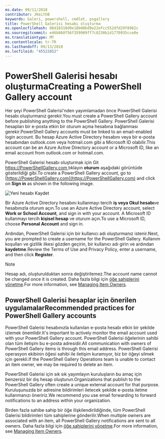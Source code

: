```yaml
---
ms.date: 09/11/2018
contributor: JKeithB
keywords: Galeri, powershell, cmdlet, psgallery
title: PowerShell Galerisi hesabı oluşturma
ms.openlocfilehash: 08d18310d9e18b00bd9e22efcc552dfd29f8982c
ms.sourcegitcommit: e46b868f56f359909ff7c8230b1d1770935cce0e
ms.translationtype: MT
ms.contentlocale: tr-TR
ms.lasthandoff: 09/13/2018
ms.locfileid: "45522852"
---
```

# <a name="creating-a-powershell-gallery-account"></a><span data-ttu-id="690c7-103">PowerShell Galerisi hesabı oluşturma</span><span class="sxs-lookup"><span data-stu-id="690c7-103">Creating a PowerShell Gallery account</span></span>

<span data-ttu-id="690c7-104">Her şeyi PowerShell Galerisi'nden yayımlamadan önce PowerShell Galerisi hesabı oluşturmanız gerekir.</span><span class="sxs-lookup"><span data-stu-id="690c7-104">You must create a PowerShell Gallery account before publishing anything to the PowerShell Gallery.</span></span>
<span data-ttu-id="690c7-105">PowerShell Galerisi hesapları bir e-posta etkin bir oturum açma hesabına bağlanması gerekir.</span><span class="sxs-lookup"><span data-stu-id="690c7-105">PowerShell Gallery accounts must be linked to an email-enabled login account.</span></span> <span data-ttu-id="690c7-106">Bu hesap Azure Active Directory hesabını veya bir e-posta hesabından outlook.com veya hotmail.com gibi a Microsoft ID olabilir.</span><span class="sxs-lookup"><span data-stu-id="690c7-106">This account can be an Azure Active Directory account or a Microsoft ID, like an email account from outlook.com or hotmail.com.</span></span>

<span data-ttu-id="690c7-107">PowerShell Galerisi hesabı oluşturmak için Git [ https://PowerShellGallery.com ](https://PowerShellGallery.com) tıklayın **oturum** aşağıdaki görüntüde gösterildiği gibi.</span><span class="sxs-lookup"><span data-stu-id="690c7-107">To create a PowerShell Gallery account, go to [https://PowerShellGallery.com](https://PowerShellGallery.com) and click on **Sign in** as shown in the following image.</span></span>

![Yeni hesabı Kaydet](../../Images/CreateAccount-Register.png)

<span data-ttu-id="690c7-109">Bir Azure Active Directory hesabını kullanmayı tercih **iş veya Okul hesabı**ve hesabınızla oturum açın.</span><span class="sxs-lookup"><span data-stu-id="690c7-109">To use an Azure Active Directory account, select **Work or School Account**, and sign in with your account.</span></span> <span data-ttu-id="690c7-110">A Microsoft ID kullanmayı tercih **kişisel hesap** ve oturum açın.</span><span class="sxs-lookup"><span data-stu-id="690c7-110">To use a Microsoft ID, choose **Personal Account** and sign in.</span></span>

<span data-ttu-id="690c7-111">Ardından, PowerShell Galerisi için bir kullanıcı adı oluşturmanız istenir.</span><span class="sxs-lookup"><span data-stu-id="690c7-111">Next, you are prompted to create a username for the PowerShell Gallery.</span></span> <span data-ttu-id="690c7-112">Kullanım koşulları ve gizlilik ilkesi gözden geçirin, bir kullanıcı adı girin ve ardından **kaydetme**.</span><span class="sxs-lookup"><span data-stu-id="690c7-112">Review the Terms of Use and Privacy Policy, enter a username, and then click **Register**.</span></span>

> [!NOTE]
> <span data-ttu-id="690c7-113">Hesap adı, oluşturulduktan sonra değiştirilemez.</span><span class="sxs-lookup"><span data-stu-id="690c7-113">The account name cannot be changed once it is created.</span></span> <span data-ttu-id="690c7-114">Daha fazla bilgi için [öğe sahiplerini yönetme](managing-item-owners.md).</span><span class="sxs-lookup"><span data-stu-id="690c7-114">For more information, see [Managing Item Owners](managing-item-owners.md).</span></span>

## <a name="recommended-practices-for-powershell-gallery-accounts"></a><span data-ttu-id="690c7-115">PowerShell Galerisi hesaplar için önerilen uygulamalar</span><span class="sxs-lookup"><span data-stu-id="690c7-115">Recommended practices for PowerShell Gallery accounts</span></span>

<span data-ttu-id="690c7-116">PowerShell Galerisi hesabınızla kullanılan e-posta hesabı etkin bir şekilde izlemek önemlidir.</span><span class="sxs-lookup"><span data-stu-id="690c7-116">It's important to actively monitor the email account used with your PowerShell Gallery account.</span></span> <span data-ttu-id="690c7-117">PowerShell Galerisi öğelerinin sahibi olan tüm iletişim bu e-posta adresidir.</span><span class="sxs-lookup"><span data-stu-id="690c7-117">All communication with owners of PowerShell Gallery items is through this email address.</span></span> <span data-ttu-id="690c7-118">PowerShell Galerisi operasyon ekibinin öğesi sahibi ile iletişim kuramıyor, biz bir öğeyi silmek için gerekli.</span><span class="sxs-lookup"><span data-stu-id="690c7-118">If the PowerShell Gallery Operations team is unable to contact an item owner, we may be required to delete an item.</span></span>

<span data-ttu-id="690c7-119">PowerShell Galerisi için sık sık yayımlayın kuruluşların bu amaç için benzersiz bir dış hesap oluşturun.</span><span class="sxs-lookup"><span data-stu-id="690c7-119">Organizations that publish to the PowerShell Gallery often create a unique external account for that purpose.</span></span> <span data-ttu-id="690c7-120">Kuruluşunuzda bir adresine bildirimleri iletecek şekilde e-posta iletme kullanmanızı öneririz.</span><span class="sxs-lookup"><span data-stu-id="690c7-120">We recommend you use email forwarding to forward notifications to an address within your organization.</span></span>

<span data-ttu-id="690c7-121">Birden fazla sahibe sahip bir öğe ilişkilendirildiğinde, tüm PowerShell Galerisi bildirimleri tüm sahiplerine gönderilir.</span><span class="sxs-lookup"><span data-stu-id="690c7-121">When multiple owners are associated with an item, all PowerShell Gallery notifications are sent to all owners.</span></span> <span data-ttu-id="690c7-122">Daha fazla bilgi için [öğe sahiplerini yönetme](managing-item-owners.md).</span><span class="sxs-lookup"><span data-stu-id="690c7-122">For more information, see [Managing Item Owners](managing-item-owners.md).</span></span>
